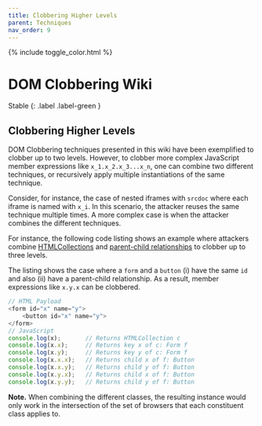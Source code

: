 ```yaml
---
title: Clobbering Higher Levels
parent: Techniques
nav_order: 9
---
```


{% include toggle_color.html %}

# DOM Clobbering Wiki

Stable
{: .label .label-green }


## Clobbering Higher Levels

DOM Clobbering techniques presented in this wiki have been exemplified to clobber up to two levels. 
However, to clobber more complex JavaScript member expressions like `x_1.x_2.x_3...x_n`, 
one can combine two different techniques, or recursively apply multiple instantiations of the same technique. 

Consider, for instance, the case of nested iframes with `srcdoc` where each iframe is named with `x_i`. In this scenario, the attacker reuses the same technique multiple times. A more complex case is when the attacker combines the different techniques. 

For instance, the following code listing shows an example where attackers combine [HTMLCollections](htmlCollections) and [parent-child relationships](formParentChild.md) to clobber up to three levels.

The listing shows the case where a `form` and a `button` (i) have the same `id` and also (ii) have a parent-child relationship. As a result, member expressions like `x.y.x` can be clobbered.



```js
// HTML Payload
<form id="x" name="y">
    <button id="x" name="y">
</form>		
// JavaScript
console.log(x);       // Returns HTMLCollection c
console.log(x.x);     // Returns key x of c: Form f
console.log(x.y);     // Returns key y of c: Form f
console.log(x.x.x);   // Returns child x of f: Button
console.log(x.x.y);   // Returns child y of f: Button
console.log(x.y.x);   // Returns child x of f: Button 
console.log(x.y.y);   // Returns child y of f: Button 
```

**Note.**  When combining the different classes, the resulting instance would only work in the intersection of the set of browsers that each constituent class applies to. 